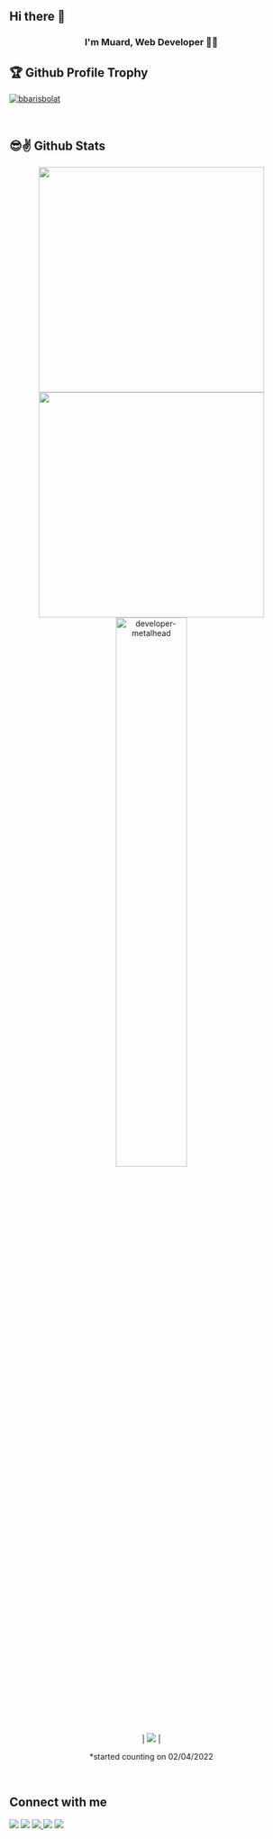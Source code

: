 ## Hi there 👋

### <div align="center"> **I'm Muard, Web Developer** 👨‍💻</div>  

## 🏆 Github Profile Trophy

<p align="left"> <a href="https://github.com/mammadovrashad/github-profile-trophy"><img src="https://github-profile-trophy.vercel.app/?username=mammadovrashad&margin-w=15" alt="bbarisbolat" /></a> </p>

<br>

## 😎✌ Github Stats  

<div align=center>
  <img width="400" src="https://github-readme-stats.vercel.app/api?username=mammadovrashad&theme=tokyonight&show_icons=true&hide_border=true&count_private=true" />
  <img width="400"  src="https://github-readme-streak-stats.herokuapp.com?user=mammadovrashad&theme=tokyonight&hide_border=true" />
  <img align="left"><img width="50%" src="https://github-readme-stats.vercel.app/api/top-langs?username=mammadovrashad&show_icons=true&theme=tokyonight&layout=compact" alt="developer-metalhead" />  

</div>
<br>


<div align=center>
  
  | ![](https://komarev.com/ghpvc/?username=mammadovrashad&color=blue) |
 
  *started counting on 02/04/2022
  
</div> 

<br/>  

## Connect with me  
<p align = "center">

[<img src="https://img.shields.io/badge/Facebook-1877F2?style=for-the-badge&logo=facebook&logoColor=white" />](https://www.facebook.com/muradorucow/)
[<img src="https://img.shields.io/badge/linkedin-%230077B5.svg?&style=for-the-badge&logo=linkedin&logoColor=white" />](https://www.linkedin.com/in/mammadovrashad/) 
<a href="mailto:orucowmurad@gmail.com">
  <img src="https://img.shields.io/badge/Gmail-D14836?style=for-the-badge&logo=gmail&logoColor=white" />
</a>
[<img src="https://img.shields.io/badge/medium-%2312100E.svg?&style=for-the-badge&logo=medium&logoColor=white&color=black" />](https://medium.com/@orucowmurad)
[<img src="https://img.shields.io/badge/Instagram-E4405F?style=for-the-badge&logo=instagram&logoColor=white" />](https://www.instagram.com/muradorucow/)
</p>
</p>  